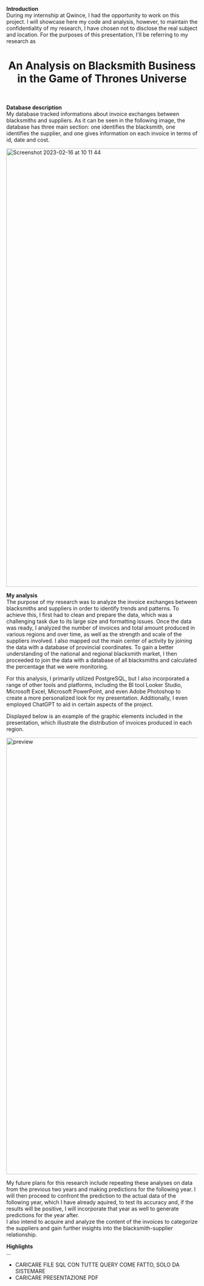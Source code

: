 **Introduction**<br>
During my internship at Qwince, I had the opportunity to work on this project. 
I will showcase here my code and analysis, however, to maintain the confidentiality of my research, I have chosen not to disclose the real subject and location.
For the purposes of this presentation, I'll be referring to my research as 

# <center>An Analysis on Blacksmith Business in the Game of Thrones Universe</center>
<br>

**Database description**<br>
My database tracked informations about invoice exchanges between blacksmiths and suppliers. As it can be seen in the following image, the database has three main section: one identifies the blacksmith, one identifies the supplier, and one gives information on each invoice in terms of id, date and cost.<br>

<img width="1151" alt="Screenshot 2023-02-16 at 10 11 44" src="https://user-images.githubusercontent.com/119680854/219320638-53fba153-876e-478f-a71e-eeeb11830774.png">

**My analysis**<br>
The purpose of my research was to analyze the invoice exchanges between blacksmiths and suppliers in order to identify trends and patterns. To achieve this, I first had to clean and prepare the data, which was a challenging task due to its large size and formatting issues. Once the data was ready, I analyzed the number of invoices and total amount produced in various regions and over time, as well as the strength and scale of the suppliers involved. I also mapped out the main center of activity by joining the data with a database of provincial coordinates. To gain a better understanding of the national and regional blacksmith market, I then proceeded to join the data with a database of all blacksmiths and calculated the percentage that we were monitoring. <br>

For this analysis, I primarily utilized PostgreSQL, but I also incorporated a range of other tools and platforms, including the BI tool Looker Studio, Microsoft Excel, Microsoft PowerPoint, and even Adobe Photoshop to create a more personalized look for my presentation. Additionally, I even employed ChatGPT to aid in certain aspects of the project.<br>

Displayed below is an example of the graphic elements included in the presentation, which illustrate the distribution of invoices produced in each region.

<img width="1146" alt="preview" src="https://user-images.githubusercontent.com/119680854/219099204-d3488f4c-0343-43a5-923c-bb7ce21d77ca.png">

My future plans for this research include repeating these analyses on data from the previous two years and making predictions for the following year. I will then proceed to confront the prediction to the actual data of the following year, which I have already aquired, to test its accuracy and, if the results will be positive, I will incorporate that year as well to generate predictions for the year after. <br>
I also intend to acquire and analyze the content of the invoices to categorize the suppliers and gain further insights into the blacksmith-supplier relationship. <br>


**Highlights**<br>
...



- CARICARE FILE SQL CON TUTTE QUERY COME FATTO, SOLO DA SISTEMARE
- CARICARE PRESENTAZIONE PDF

